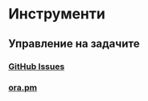 # Инструменти

## Управление на задачите

### [GitHub Issues](https://github.com/podkrepi-bg/frontend/issues)

### [ora.pm](https://ora.pm/)

